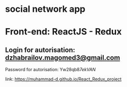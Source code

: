 # social network app

# Front-end: ReactJS - Redux

## Login for autorisation: dzhabrailov.magomed3@gmail.com

Password for autorisation: Yw28qb8*7ekVAN*

link: https://muhammad-d.github.io/React_Redux_project
